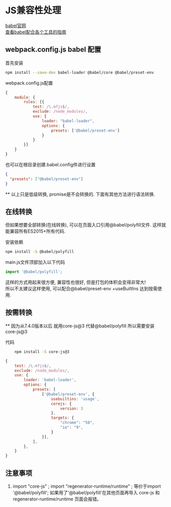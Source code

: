 # JS兼容性处理

[babel官网](https://www.babeljs.cn/)  
[查看babel配合各个工具的指南](https://www.babeljs.cn/setup#installation)  

## webpack.config.js babel 配置

首先安装

``` bash
npm install --save-dev babel-loader @babel/core @babel/preset-env
```

webpack.config.js配置

``` js
{
    module: {
        rules: [{
            test: /\.m?js$/,
            exclude: /node_modules/,
            use: {
                loader: "babel-loader",
                options: {
                    presets: ['@babel/preset-env']
                }
            }
        }]
    }
}
```

也可以在根目录创建.babel.config件进行设置

``` json
{
  "presets": ["@babel/preset-env"]
}
```

** 以上只是低级转换, promise是不会转换的. 下面有其他方法进行语法转换.

## 在线转换  

但如果想要全部转换(在线转换), 可以在页面入口引用@babel/polyfill文件. 这样就能兼容所有ES2015+所有代码.  

安装依赖

``` bash
npm install -S @babel/polyfill
```

main.js文件顶部加入以下代码

``` js
import '@babel/polyfill';
```

这样的方式用起来很方便, 兼容性也很好, 但是打包的体积会变得非常大!  
所以不太建议这样使用, 可以配合@babel/preset-env +useBuiltIns 达到按需使用.  

## 按需转换

** 因为从7.4.0版本以后 就用core-js@3 代替@babel/polyfill 所以需要安装 core-js@3  

代码

``` bash
    npm install -S core-js@3
```

``` js
{
    test: /\.m?js$/,
    exclude: /node_modules/,
    use: {
        loader: 'babel-loader',
        options: {
            presets: [
                ['@babel/preset-env', {
                    usebuiltins: 'usage',
                    corejs: {
                        version: 3
                    },
                    targets: {
                        "chrome": "58",
                        "ie": "9",
                    }
                }],
            ],
        },
    }
}
```

## 注意事项  

1. import "core-js" ; import "regenerator-runtime/runtime" ; 等价于import '@babel/polyfill'; 如果用了'@babel/polyfill'在其他页面再导入 core-js 和 regenerator-runtime/runtime 页面会报错。
